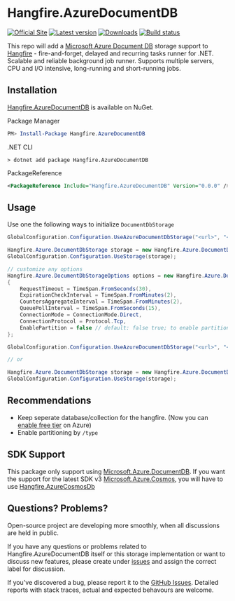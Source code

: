 # Hangfire.AzureDocumentDB

[![Official Site](https://img.shields.io/badge/site-hangfire.io-blue.svg)](http://hangfire.io)
[![Latest version](https://img.shields.io/nuget/v/Hangfire.AzureDocumentDB.svg)](https://www.nuget.org/packages/Hangfire.AzureDocumentDB)
[![Downloads](https://img.shields.io/nuget/dt/Hangfire.AzureDocumentDB.svg)](https://www.nuget.org/packages/Hangfire.AzureDocumentDB)
[![Build status](https://ci.appveyor.com/api/projects/status/uvxh94dhxcokga47?svg=true)](https://ci.appveyor.com/project/imranmomin/hangfire-azuredocumentdb)

This repo will add a [Microsoft Azure Document DB](https://www.nuget.org/packages/Microsoft.Azure.DocumentDB/) storage support to [Hangfire](http://hangfire.io) - fire-and-forget, delayed and recurring tasks runner for .NET. Scalable and reliable background job runner. Supports multiple servers, CPU and I/O intensive, long-running and short-running jobs.


## Installation

[Hangfire.AzureDocumentDB](https://www.nuget.org/packages/Hangfire.AzureDocumentDB) is available on NuGet.


Package Manager
```powershell
PM> Install-Package Hangfire.AzureDocumentDB
```

.NET CLI
```
> dotnet add package Hangfire.AzureDocumentDB
```

PackageReference
```xml
<PackageReference Include="Hangfire.AzureDocumentDB" Version="0.0.0" />
```

## Usage

Use one the following ways to initialize `DocumentDbStorage`

```csharp
GlobalConfiguration.Configuration.UseAzureDocumentDbStorage("<url>", "<authSecret>", "<databaseName>", "<collectionName>");

Hangfire.Azure.DocumentDbStorage storage = new Hangfire.Azure.DocumentDbStorage("<url>", "<authSecret>", "<databaseName>", "<collectionName>");
GlobalConfiguration.Configuration.UseStorage(storage);
```

```csharp
// customize any options
Hangfire.Azure.DocumentDbStorageOptions options = new Hangfire.Azure.DocumentDbStorageOptions
{
    RequestTimeout = TimeSpan.FromSeconds(30),
    ExpirationCheckInterval = TimeSpan.FromMinutes(2),
    CountersAggregateInterval = TimeSpan.FromMinutes(2),
    QueuePollInterval = TimeSpan.FromSeconds(15),
    ConnectionMode = ConnectionMode.Direct,
    ConnectionProtocol = Protocol.Tcp,
    EnablePartition = false // default: false true; to enable partition on /type
};

GlobalConfiguration.Configuration.UseAzureDocumentDbStorage("<url>", "<authSecret>", "<databaseName>", "<collectionName>", options);

// or 

Hangfire.Azure.DocumentDbStorage storage = new Hangfire.Azure.DocumentDbStorage("<url>", "<authSecret>", "<databaseName>", "<collectionName>", options);
GlobalConfiguration.Configuration.UseStorage(storage);
```

## Recommendations
- Keep seperate database/collection for the hangfire. (Now you can [enable free tier](https://docs.microsoft.com/en-us/azure/cosmos-db/optimize-dev-test#azure-cosmos-db-free-tier) on Azure)
- Enable partitioning by ```/type```

## SDK Support
This package only support using [Microsoft.Azure.DocumentDB](https://www.nuget.org/packages/Microsoft.Azure.DocumentDB/). If you want the support for the latest SDK v3 [Microsoft.Azure.Cosmos](https://www.nuget.org/packages/Microsoft.Azure.Cosmos), you will have to use [Hangfire.AzureCosmosDb](https://github.com/imranmomin/Hangfire.AzureCosmosDb)

## Questions? Problems?

Open-source project are developing more smoothly, when all discussions are held in public.

If you have any questions or problems related to Hangfire.AzureDocumentDB itself or this storage implementation or want to discuss new features, please create under [issues](https://github.com/imranmomin/Hangfire.AzureDocumentDB/issues/new) and assign the correct label for discussion. 

If you've discovered a bug, please report it to the [GitHub Issues](https://github.com/imranmomin/Hangfire.AzureDocumentDB/pulls). Detailed reports with stack traces, actual and expected behavours are welcome.
